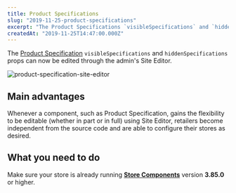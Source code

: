 ```yaml
---
title: Product Specifications
slug: "2019-11-25-product-specifications"
excerpt: "The Product Specifications `visibleSpecifications` and `hiddenSpecifications` props can now be edited using the admin's Site Editor. This Site Editor never tires of being a hero for code-less people, for real..."
createdAt: "2019-11-25T14:47:00.000Z"
---
```


The [Product Specification](https://developers.vtex.com/docs/apps/vtex.store-components/productspecifications) `visibleSpecifications` and `hiddenSpecifications` props can now be edited through the admin's Site Editor. 

![product-specification-site-editor](https://user-images.githubusercontent.com/52087100/69667290-785b8e80-106c-11ea-8283-0fe463628b62.png)

## Main advantages

Whenever a component, such as Product Specification, gains the flexibility to be editable (whether in part or in full) using Site Editor, retailers become independent from the source code and are able to configure their stores as desired.

## What you need to do

Make sure your store is already running [**Store Components**](https://developers.vtex.com/docs/apps/vtex.store-components) version **3.85.0** or higher.
